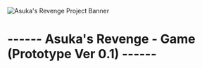 ![Asuka's Revenge Project Banner](https://user-images.githubusercontent.com/113314204/195969978-323b9ffd-da30-4f9a-8755-acc4d78b00ff.jpg)

#              ------ Asuka's Revenge  - Game (Prototype Ver 0.1) ------
             
